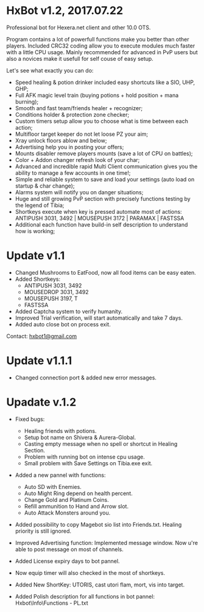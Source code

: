 # HxBot v1.2, 2017.07.22
Professional bot for Hexera.net client and other 10.0 OTS.

Program contains a lot of powerfull functions make you better than other players. 
Included CRC32 coding allow you to execute modules much faster with a little CPU usage.
Mainly recommended for advanced in PvP users but also a novices make it usefull for self couse of easy setup. 

Let's see what exactly you can do:


- Speed healing & potion drinker included easy shortcuts like a SIO, UHP, GHP;
- Full AFK magic level train (buying potions + hold position + mana burning);
- Smooth and fast team/friends healer + recognizer;
- Conditions holder & protection zone checker;
- Custom timers setup allow you to choose what is time between each action;
- Multifloor target keeper do not let loose PZ your aim;
- Xray unlock floors ablow and below;
- Advertising help you in posting your offers;
- Mounts disabler remove players mounts (save a lot of CPU on battles);
- Color + Addon changer refresh look of your char;
- Advanced and incredible rapid Multi Client communication gives you the ability to manage a few accounts in one time!;
- Simple and reliable system to save and load your settings (auto load on startup & char change);
- Alarms system will notify you on danger situations;
- Huge and still growing PvP section with precisely functions testing by the legend of Tibia;
- Shortkeys execute when key is pressed automate most of actions: ANTIPUSH 3031, 3492  |  MOUSEPUSH 3172  |  PARAMAX |  FASTSSA 
- Additional each function have build-in self description to understand how is working;

# Update v1.1

- Changed Mushrooms to EatFood, now all food items can be easy eaten.
- Added Shortkeys: 
	- ANTIPUSH 3031, 3492
	- MOUSEDROP 3031, 3492
	- MOUSEPUSH 3197, T
	- FASTSSA
- Added Captcha system to verify humanity.
- Improved Trial verification, will start automatically and take 7 days.
- Added auto close bot on process exit.

Contact: hxbot1@gmail.com

# Update v1.1.1

- Changed connection port & added new error messages.

# Upadate v.1.2

- Fixed bugs:
	- Healing friends with potions.
	- Setup bot name on Shivera & Aurera-Global.
	- Casting empty message when no spell or shortcut in Healing Section.
	- Problem with running bot on intense cpu usage.
	- Small problem with Save Settings on Tibia.exe exit. 
 
- Added a new pannel with functions:
	- Auto SD with Enemies.
	- Auto Might Ring depend on health percent.
	- Change Gold and Platinum Coins.
	- Refill ammunition to Hand and Arrow slot.
	- Auto Attack Monsters around you.

- Added possibility to copy Magebot sio list into Friends.txt. Healing priority is still ignored.
- Improved Advertising function: Implemented message window. Now u're able to post message on most of channels. 
- Added License expiry days to bot pannel.
- Now equip timer will also checked in the most of shortkeys.  
- Added New ShortKey: UTORIS, cast utori flam, mort, vis into target.
- Added Polish description for all functions in bot pannel: Hxbot\Info\Functions - PL.txt
